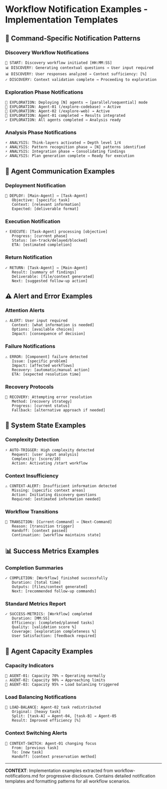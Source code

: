 # Workflow Notification Examples - Implementation Templates

## 🔧 Command-Specific Notification Patterns

### Discovery Workflow Notifications
```
🎯 START: Discovery workflow initiated [HH:MM:SS]
📊 DISCOVERY: Generating contextual questions → User input required
📊 DISCOVERY: User responses analyzed → Context sufficiency: [%]
✓ DISCOVERY: Context validation complete → Proceeding to exploration
```

### Exploration Phase Notifications
```
🔧 EXPLORATION: Deploying [N] agents → [parallel/sequential] mode
🔧 EXPLORATION: Agent-01 (/explore-codebase) → Active
🔧 EXPLORATION: Agent-02 (/explore-web) → Active
🔧 EXPLORATION: Agent-01 completed → Results integrated
✓ EXPLORATION: All agents completed → Analysis ready
```

### Analysis Phase Notifications
```
⚡ ANALYSIS: Think-layers activated → Depth level 1/4
⚡ ANALYSIS: Pattern recognition phase → [N] patterns identified
⚡ ANALYSIS: Integration phase → Consolidating findings
✓ ANALYSIS: Plan generation complete → Ready for execution
```

## 🤖 Agent Communication Examples

### Deployment Notification
```
🔄 DEPLOY: [Main-Agent] → [Task-Agent] 
   Objective: [specific task]
   Context: [relevant information]
   Expected: [deliverable format]
```

### Execution Notification
```
⚡ EXECUTE: [Task-Agent] processing [objective]
   Progress: [current phase]
   Status: [on-track/delayed/blocked]
   ETA: [estimated completion]
```

### Return Notification
```
✓ RETURN: [Task-Agent] → [Main-Agent]
   Result: [summary of findings]
   Deliverable: [file/context generated]
   Next: [suggested follow-up action]
```

## ⚠️ Alert and Error Examples

### Attention Alerts
```
⚠️ ALERT: User input required
   Context: [what information is needed]
   Options: [available choices]
   Impact: [consequence of decision]
```

### Failure Notifications
```
⚠️ ERROR: [Component] failure detected
   Issue: [specific problem]
   Impact: [affected workflows]
   Recovery: [automatic/manual action]
   ETA: [expected resolution time]
```

### Recovery Protocols
```
🔄 RECOVERY: Attempting error resolution
   Method: [recovery strategy]
   Progress: [current status]
   Fallback: [alternative approach if needed]
```

## 🔄 System State Examples

### Complexity Detection
```
⚡ AUTO-TRIGGER: High complexity detected
   Request: [user input analysis]
   Complexity: [score/10]
   Action: Activating /start workflow
```

### Context Insufficiency
```
⚠️ CONTEXT-ALERT: Insufficient information detected
   Missing: [specific context areas]
   Action: Initiating discovery questions
   Required: [estimated information needed]
```

### Workflow Transitions
```
🔄 TRANSITION: [Current-Command] → [Next-Command]
   Reason: [transition trigger]
   Handoff: [context passed]
   Continuation: [workflow maintains state]
```

## 📊 Success Metrics Examples

### Completion Summaries
```
✓ COMPLETION: [Workflow] finished successfully
   Duration: [total time]
   Outputs: [files/context generated]
   Next: [recommended follow-up commands]
```

### Standard Metrics Report
```
✓ SUCCESS-METRICS: [Workflow] completed
   Duration: [MM:SS]
   Efficiency: [completed/planned tasks]
   Quality: [validation score %]
   Coverage: [exploration completeness %]
   User Satisfaction: [feedback required]
```

## 🧠 Agent Capacity Examples

### Capacity Indicators
```
🔧 AGENT-01: Capacity 70% → Operating normally
⚠️ AGENT-02: Capacity 90% → Approaching limits
🔄 AGENT-03: Capacity 95% → Load balancing triggered
```

### Load Balancing Notifications
```
🔄 LOAD-BALANCE: Agent-02 task redistributed
   Original: [heavy task]
   Split: [task-A] → Agent-04, [task-B] → Agent-05
   Result: Improved efficiency [%]
```

### Context Switching Alerts
```
🔄 CONTEXT-SWITCH: Agent-01 changing focus
   From: [previous task]
   To: [new task]
   Handoff: [context preservation method]
```

---

**CONTEXT**: Implementation examples extracted from workflow-notifications.md for progressive disclosure. Contains detailed notification templates and formatting patterns for all workflow scenarios.